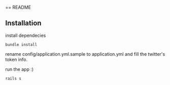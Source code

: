 == README

Installation
--------

install dependecies

```irb
bundle install
```

rename config/application.yml.sample to application.yml and fill the twitter's token info.

run the app :)

```irb
rails s
```
